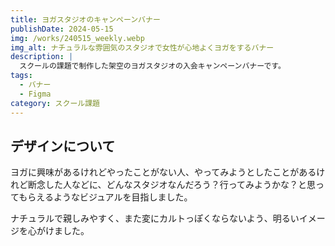 ```yaml
---
title: ヨガスタジオのキャンペーンバナー
publishDate: 2024-05-15
img: /works/240515_weekly.webp
img_alt: ナチュラルな雰囲気のスタジオで女性が心地よくヨガをするバナー
description: |
  スクールの課題で制作した架空のヨガスタジオの入会キャンペーンバナーです。
tags:
  - バナー
  - Figma
category: スクール課題
---
```


## デザインについて

ヨガに興味があるけれどやったことがない人、やってみようとしたことがあるけれど断念した人などに、どんなスタジオなんだろう？行ってみようかな？と思ってもらえるようなビジュアルを目指しました。

ナチュラルで親しみやすく、また変にカルトっぽくならないよう、明るいイメージを心がけました。